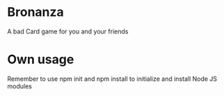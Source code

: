 # Bronanza
A bad Card game for you and your friends

# Own usage
Remember to use npm init and npm install to initialize and install Node JS modules
